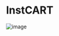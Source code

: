 # InstCART

![image](https://github.com/ashu-sh/MyMarket/assets/102554445/a25e5c95-d8ff-41cd-9dfb-e511e8ed43e5)
